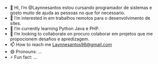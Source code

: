 - 👋 Hi, I’m @Laynnesantos estou cursando programador de sistemas e gosto muito de ajuda as pessoas no que for necessario.
- 👀 I’m interested in em trabalhos remotos para o desenvolvimento de sites.
- 🌱 I’m currently learning Python Java e PHP.
- 💞️ I’m looking to collaborate on procuro colaborar em projetos que me propocionem desafios e apredizagem. 
- 📫 How to reach me Laynnesantos96@gmail.com
- 😄 Pronouns: ...
- ⚡ Fun fact: ...

<!---
Laynnesantos/Laynnesantos is a ✨ special ✨ repository because its `README.md` (this file) appears on your GitHub profile.
You can click the Preview link to take a look at your changes.
--->
